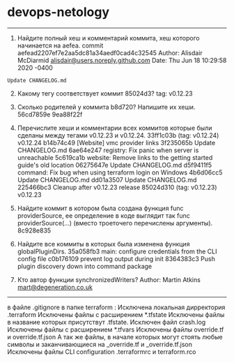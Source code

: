 # devops-netology

--------------
1.    Найдите полный хеш и комментарий коммита, хеш которого начинается на aefea.
commit aefead2207ef7e2aa5dc81a34aedf0cad4c32545
Author: Alisdair McDiarmid <alisdair@users.noreply.github.com>
Date:   Thu Jun 18 10:29:58 2020 -0400

    Update CHANGELOG.md

2.    Какому тегу соответствует коммит 85024d3?
tag: v0.12.23

3.    Сколько родителей у коммита b8d720? Напишите их хеши.
56cd7859e 9ea88f22f

4.    Перечислите хеши и комментарии всех коммитов которые были сделаны между тегами v0.12.23 и v0.12.24.
33ff1c03b (tag: v0.12.24) v0.12.24
b14b74c49 [Website] vmc provider links
3f235065b Update CHANGELOG.md
6ae64e247 registry: Fix panic when server is unreachable
5c619ca1b website: Remove links to the getting started guide's old location
06275647e Update CHANGELOG.md
d5f9411f5 command: Fix bug when using terraform login on Windows
4b6d06cc5 Update CHANGELOG.md
dd01a3507 Update CHANGELOG.md
225466bc3 Cleanup after v0.12.23 release
85024d310 (tag: v0.12.23) v0.12.23

5.    Найдите коммит в котором была создана функция func providerSource, ее определение в коде выглядит так func providerSource(...) (вместо троеточего перечислены аргументы).
8c928e835

6.    Найдите все коммиты в которых была изменена функция globalPluginDirs.
35a058fb3 main: configure credentials from the CLI config file
c0b176109 prevent log output during init
8364383c3 Push plugin discovery down into command package

7.    Кто автор функции synchronizedWriters?
Author: Martin Atkins <mart@degeneration.co.uk>
---------------
в файле .gitignore в папке terraform :
Исключена локальная дирректория .terraform
Исключены файлы с расширением *.tfstate
Исключены файлы в название которых присутствут .tfstate.
Исключен файл crash.log
Исключены файлы с расширением *.tfvars
Исключены  файлы override.tf и override.tf.json
А так же файлы, в начале которых могут стоять любые символы и заканчивающиеся на _override.tf и _override.tf.json
Исключены файлы  CLI configuration .terraformrc и terraform.rcо
